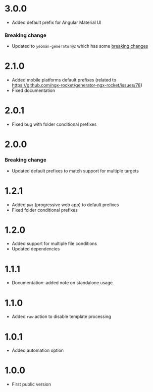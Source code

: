 # 3.0.0
- Added default prefix for Angular Material UI

### Breaking change
- Updated to `yeoman-generator@2` which has some [breaking changes](https://github.com/yeoman/generator/releases/tag/v2.0.0)

# 2.1.0
- Added mobile platforms default prefixes (related to https://github.com/ngx-rocket/generator-ngx-rocket/issues/78)
- Fixed documentation

# 2.0.1
- Fixed bug with folder conditional prefixes

# 2.0.0
### Breaking change
- Updated default prefixes to match support for multiple targets

# 1.2.1
- Added `pwa` (progressive web app) to default prefixes
- Fixed folder conditional prefixes

# 1.2.0
- Added support for multiple file conditions
- Updated dependencies

# 1.1.1
- Documentation: added note on standalone usage

# 1.1.0
- Added `raw` action to disable template processing

# 1.0.1
- Added automation option

# 1.0.0
- First public version